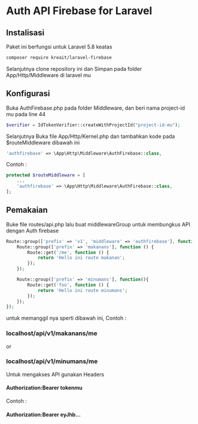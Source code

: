﻿# Auth API Firebase for Laravel
## Instalisasi

Paket ini berfungsi untuk Laravel 5.8 keatas
```bash
composer require kreait/laravel-firebase
```
Selanjutnya clone repository ini dan Simpan pada folder App/Http/Middleware di laravel mu

## Konfigurasi

Buka AuthFirebase.php pada folder Middleware, dan beri nama project-id mu pada line 44
```php
$verifier = IdTokenVerifier::createWithProjectId("project-id-mu");
```
Selanjutnya Buka file App/Http/Kernel.php dan tambahkan kode pada $routeMiddleware dibawah ini
```php
'authfirebase' => \App\Http\Middleware\AuthFirebase::class,
```
Contoh :
```php
protected $routeMiddleware = [
    ...
    'authfirebase' => \App\Http\Middleware\AuthFirebase::class,
];
```

## Pemakaian
Buke file routes/api.php lalu buat middlewareGroup untuk membungkus API dengan Auth firebase
```php
Route::group(['prefix' => 'v1', 'middleware' => 'authfirebase'], function(){ // v1 ini routeGroup untuk membungkus Auth
    Route::group(['prefix' => 'makanans'], function () {
        Route::get('/me', function () {
            return 'Hello ini route makanan';
        });
    });

    Route::group(['prefix' => 'minumans'], function(){
        Route::get('foo', function () {
            return 'Hello ini route minumans';
        });
    });
});
```
untuk memanggil nya sperti dibawah ini, Contoh :

### localhost/api/v1/makanans/me
or
### localhost/api/v1/minumans/me

Untuk mengakses API gunakan Headers
#### Authorization:Bearer tokenmu

Contoh :
#### Authorization:Bearer eyJhb...
